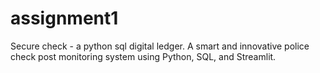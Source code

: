 # assignment1
Secure check - a python sql digital ledger.
A smart and innovative police check post monitoring system using Python, SQL, and Streamlit.
